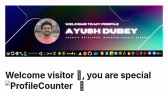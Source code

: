 ![AyushDubeyBanner](https://github.com/devAyushDubey/AyushDubey/blob/main/Ayush%20DUbey.png)
# Welcome visitor 👋, you are special &nbsp; &nbsp; ![ProfileCounter](https://profile-counter.glitch.me/devAyushDubey/count.svg) &nbsp; 🤗
